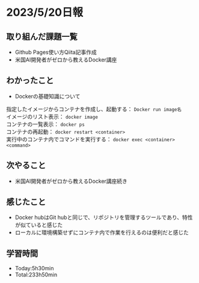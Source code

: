 # 2023/5/20日報
 
## 取り組んだ課題一覧
- Github Pages使い方Qiita記事作成
- 米国AI開発者がゼロから教えるDocker講座

## わかったこと
- Dockerの基礎知識について

指定したイメージからコンテナを作成し、起動する： `Docker run image名`<br>
イメージのリスト表示： `docker image`<br>
コンテナの一覧表示： `docker ps`<br>
コンテナの再起動： `docker restart <container>`<br>
実行中のコンテナ内でコマンドを実行する： `docker exec <container> <command>` 

## 次やること
- 米国AI開発者がゼロから教えるDocker講座続き

## 感じたこと
- Docker hubはGit hubと同じで、リポジトリを管理するツールであり、特性が似ていると感じた
- ローカルに環境構築せずにコンテナ内で作業を行えるのは便利だと感じた

## 学習時間
- Today:5h30min
- Total:233h50min
 
